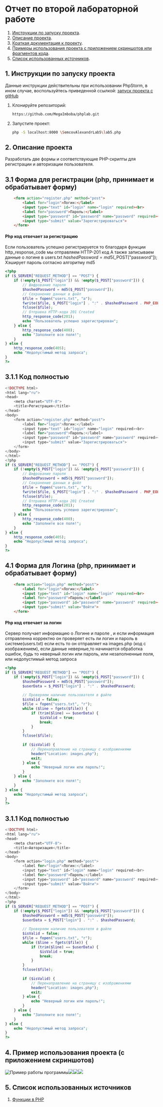 # Отчет по второй лабораторной работе

1. [Инструкции по запуску проекта](#1-инструкции-по-запуску-проекта).
2. [Описание проекта](#2-описание-проекта).
3. [Краткая документация к проекту](#3-краткая-документация-к-проекту).
4. [Примеры использования проекта с приложением скриншотов или фрагментов кода](#4-пример-использования-проекта-с-приложением-скриншотов).
5. [Список использованных источников](#5-список-использованных-источников).

## 1. Инструкции по запуску проекта

Данные инструкции действительны при использовании PhpStorm, в ином случае, воспользуйтесь приведенной ссылкой:
[запуск проекта с gitHub](https://www.youtube.com/watch?v=6N6JFynR0gM)

1. Клонируйте репозиторий:
   ```bash
   https://github.com/MegaImboba/phplab.git
2. Запустите проект:
   <!-- Если у вас есть веб-сервер (например, Apache или Nginx), настройте его так, чтобы корневой каталог указывал на
   каталог вашего проекта.  
   Если у вас нет веб-сервера, вы можете использовать встроенный сервер PHP для тестирования: -->
   ```bash 
   php -S localhost:8000 \SemcovAlexandrLab5\lab5.php

## 2. Описание проекта

Разработать две формы и соответствующие PHP-скрипты для регистрации и авторизации пользователя. 

## 3.1 Форма для регистрации (php, принимает и обрабатывает форму)
```html
    <form action="register.php" method="post"> 
        <label for="login">Логин:</label> 
        <input type="text" id="login" name="login" required><br> 
        <label for="password">Пароль:</label> 
        <input type="password" id="password" name="password" required><br> 
        <input type="submit" value="Зарегистрироваться"> 
    </form> 
```
#### Php код отвечает за регистрацию
Если пользователь успешно регистрируется то благодаря функции http_response_code мы отправляем HTTP-201 код
А также записываем данные о логине в users.txt
$hashedPassword = md5($_POST["password"]); Хэширует пароль согласно алгоритму md5
```php
<?php 
if ($_SERVER["REQUEST_METHOD"] == "POST") { 
    if (!empty($_POST["login"]) && !empty($_POST["password"])) { 
        // Шифрование пароля 
        $hashedPassword = md5($_POST["password"]); 
        // Сохранение данных в файл 
        $file = fopen("users.txt", "a"); 
        fwrite($file, $_POST["login"] . ":" . $hashedPassword . PHP_EOL); 
        fclose($file); 
        // Отправка HTTP-кода 201 Created 
        http_response_code(201); 
        echo "Пользователь успешно зарегистрирован"; 
    } else { 
        http_response_code(400); 
        echo "Заполните все поля!"; 
    } 
} else { 
    http_response_code(405); 
    echo "Недопустимый метод запроса"; 
} 
?>
```
## 3.1.1 Код полностью
```php
<!DOCTYPE html> 
<html lang="ru"> 
<head> 
    <meta charset="UTF-8"> 
    <title>Регистрация</title> 
</head> 
<body> 
    <form action="register.php" method="post"> 
        <label for="login">Логин:</label> 
        <input type="text" id="login" name="login" required><br> 
        <label for="password">Пароль:</label> 
        <input type="password" id="password" name="password" required><br> 
        <input type="submit" value="Зарегистрироваться"> 
    </form> 
</body> 
</html>
<?php 
if ($_SERVER["REQUEST_METHOD"] == "POST") { 
    if (!empty($_POST["login"]) && !empty($_POST["password"])) { 
        // Шифрование пароля 
        $hashedPassword = md5($_POST["password"]); 
        // Сохранение данных в файл 
        $file = fopen("users.txt", "a"); 
        fwrite($file, $_POST["login"] . ":" . $hashedPassword . PHP_EOL); 
        fclose($file); 
        // Отправка HTTP-кода 201 Created 
        http_response_code(201); 
        echo "Пользователь успешно зарегистрирован"; 
    } else { 
        http_response_code(400); 
        echo "Заполните все поля!"; 
    } 
} else { 
    http_response_code(405); 
    echo "Недопустимый метод запроса"; 
} 
?>
```
## 4.1 Форма для Логина (php, принимает и обрабатывает форму)
```html
    <form action="login.php" method="post"> 
        <label for="login">Логин:</label> 
        <input type="text" id="login" name="login" required><br> 
        <label for="password">Пароль:</label> 
        <input type="password" id="password" name="password" required><br> 
        <input type="submit" value="Войти"> 
    </form> 
```
#### Php код отвечает за логин
Сервер получает информацию о Логине и пароле , и если информация отправленна корректно он проверяет есть ли логин и пароль в системе(users.txt)
если есть то он отправляет на images.php (код с изображением), если данные неверные,то начинается обработка ошибок,
будь то неверный логин или пароль, или незаполненные поля, или недопустимый метод запроса
```php
<?php 
if ($_SERVER["REQUEST_METHOD"] == "POST") { 
    if (!empty($_POST["login"]) && !empty($_POST["password"])) { 
        $hashedPassword = md5($_POST["password"]); 
        $userData = $_POST["login"] . ":" . $hashedPassword; 
 
        // Проверяем наличие пользователя в файле 
        $isValid = false; 
        $file = fopen("users.txt", "r"); 
        while ($line = fgets($file)) { 
            if (trim($line) == $userData) { 
                $isValid = true; 
                break; 
            } 
        } 
        fclose($file); 
 
        if ($isValid) { 
            // Перенаправление на страницу с изображениями 
            header("Location: images.php"); 
            exit; 
        } else { 
            echo "Неверный логин или пароль!"; 
        } 
    } else { 
        echo "Заполните все поля!"; 
    } 
} else { 
    echo "Недопустимый метод запроса"; 
} 
?>
```
## 3.1.1 Код полностью
```php
<!DOCTYPE html> 
<html lang="ru"> 
<head> 
    <meta charset="UTF-8"> 
    <title>Авторизация</title> 
</head> 
<body> 
    <form action="login.php" method="post"> 
        <label for="login">Логин:</label> 
        <input type="text" id="login" name="login" required><br> 
        <label for="password">Пароль:</label> 
        <input type="password" id="password" name="password" required><br> 
        <input type="submit" value="Войти"> 
    </form> 
</body> 
</html>
<?php 
if ($_SERVER["REQUEST_METHOD"] == "POST") { 
    if (!empty($_POST["login"]) && !empty($_POST["password"])) { 
        $hashedPassword = md5($_POST["password"]); 
        $userData = $_POST["login"] . ":" . $hashedPassword; 
 
        // Проверяем наличие пользователя в файле 
        $isValid = false; 
        $file = fopen("users.txt", "r"); 
        while ($line = fgets($file)) { 
            if (trim($line) == $userData) { 
                $isValid = true; 
                break; 
            } 
        } 
        fclose($file); 
 
        if ($isValid) { 
            // Перенаправление на страницу с изображениями 
            header("Location: images.php"); 
            exit; 
        } else { 
            echo "Неверный логин или пароль!"; 
        } 
    } else { 
        echo "Заполните все поля!"; 
    } 
} else { 
    echo "Недопустимый метод запроса"; 
} 
?>

```
## 4. Пример использования проекта (с приложением скриншотов)

![Пример работы программы](sample.jpeg)![](sample1.jpeg)![](sample2.jpeg)![](sample3.jpeg)

## 5. Список использованных источников

1. [Функции в PHP](https://www.php.net/manual/ru/functions.user-defined.php)


